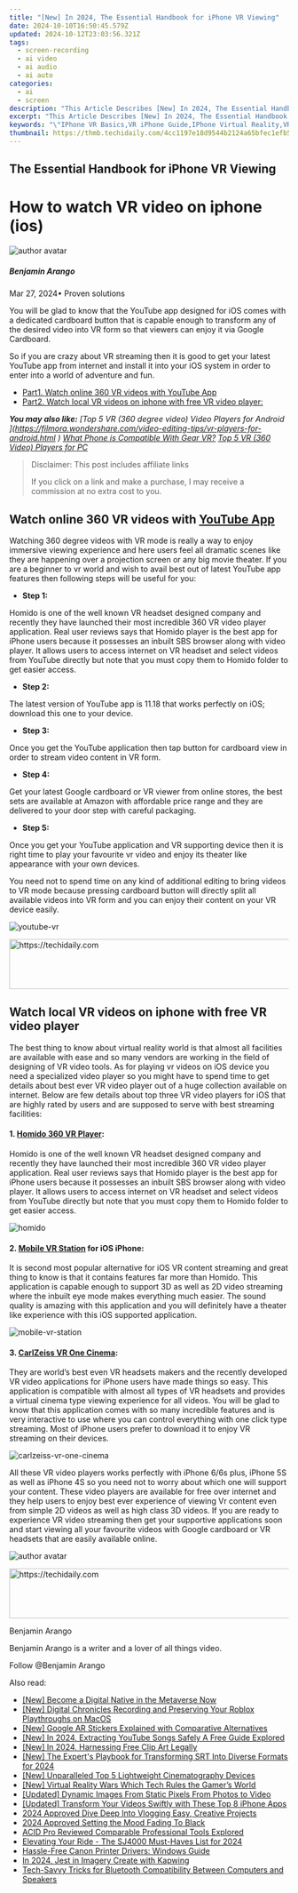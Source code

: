 ```yaml
---
title: "[New] In 2024, The Essential Handbook for iPhone VR Viewing"
date: 2024-10-10T16:50:45.579Z
updated: 2024-10-12T23:03:56.321Z
tags: 
  - screen-recording
  - ai video
  - ai audio
  - ai auto
categories: 
  - ai
  - screen
description: "This Article Describes [New] In 2024, The Essential Handbook for iPhone VR Viewing"
excerpt: "This Article Describes [New] In 2024, The Essential Handbook for iPhone VR Viewing"
keywords: "\"IPhone VR Basics,VR iPhone Guide,IPhone Virtual Reality,VR iPhone Tips,IOS VR Experience,Essential iPhone VR,IPhone VR How-To\""
thumbnail: https://thmb.techidaily.com/4cc1197e18d9544b2124a65bfec1efb521b06ec232353dd58129a9184ba8b76a.jpg
---
```


## The Essential Handbook for iPhone VR Viewing

# How to watch VR video on iphone (ios)

![author avatar](https://images.wondershare.com/filmora/article-images/benjamin-arango-author.jpg)

##### Benjamin Arango

 Mar 27, 2024• Proven solutions

 You will be glad to know that the YouTube app designed for iOS comes with a dedicated cardboard button that is capable enough to transform any of the desired video into VR form so that viewers can enjoy it via Google Cardboard.

 So if you are crazy about VR streaming then it is good to get your latest YouTube app from internet and install it into your iOS system in order to enter into a world of adventure and fun.

* [Part1\. Watch online 360 VR videos with YouTube App](#part1)
* [Part2\. Watch local VR videos on iphone with free VR video player:](#part2)
  
 **_You may also like:_**
_[Top 5 VR (360 degree video) Video Players for Android ](<https://filmora.wondershare.com/video-editing-tips/vr-players-for-android.html>_
 _)_
_[What Phone is Compatible With Gear VR?](https://tools.techidaily.com/wondershare/filmora/download/)_
_[Top 5 VR (360 Video) Players for PC]( https://filmora.wondershare.com/video-editing-tips/vr-players-for-pc.html )_

>  Disclaimer: This post includes affiliate links
>
>  If you click on a link and make a purchase, I may receive a commission at no extra cost to you.
>

## Watch online 360 VR videos with [YouTube App](https://itunes.apple.com/cn/app/vr-video-360/id1114495178?mt=8  )

 Watching 360 degree videos with VR mode is really a way to enjoy immersive viewing experience and here users feel all dramatic scenes like they are happening over a projection screen or any big movie theater. If you are a beginner to vr world and wish to avail best out of latest YouTube app features then following steps will be useful for you:

* **Step 1:**

 Homido is one of the well known VR headset designed company and recently they have launched their most incredible 360 VR video player application. Real user reviews says that Homido player is the best app for iPhone users because it possesses an inbuilt SBS browser along with video player. It allows users to access internet on VR headset and select videos from YouTube directly but note that you must copy them to Homido folder to get easier access.

* **Step 2:**

 The latest version of YouTube app is 11.18 that works perfectly on iOS; download this one to your device.

* **Step 3:**

 Once you get the YouTube application then tap button for cardboard view in order to stream video content in VR form.

* **Step 4:**

 Get your latest Google cardboard or VR viewer from online stores, the best sets are available at Amazon with affordable price range and they are delivered to your door step with careful packaging.

* **Step 5:**

 Once you get your YouTube application and VR supporting device then it is right time to play your favourite vr video and enjoy its theater like appearance with your own devices.

 You need not to spend time on any kind of additional editing to bring videos to VR mode because pressing cardboard button will directly split all available videos into VR form and you can enjoy their content on your VR device easily.

![youtube-vr](https://images.wondershare.com/filmora/resource/youtube-vr.jpg
  )

<!-- affiliate ads begin -->
<a href="https://appsumo.8odi.net/c/5597632/2075482/7443" target="_top" id="2075482">
  <img src="//a.impactradius-go.com/display-ad/7443-2075482" border="0" alt="https://techidaily.com" width="728" height="90"/>
</a>
<img height="0" width="0" src="https://appsumo.8odi.net/i/5597632/2075482/7443" style="position:absolute;visibility:hidden;" border="0" />
<!-- affiliate ads end -->

## Watch local VR videos on iphone with free VR video player

 The best thing to know about virtual reality world is that almost all facilities are available with ease and so many vendors are working in the field of designing of VR video tools. As for playing vr videos on iOS device you need a specialized video player so you might have to spend time to get details about best ever VR video player out of a huge collection available on internet. Below are few details about top three VR video players for iOS that are highly rated by users and are supposed to serve with best streaming facilities:

#### **1\. [Homido 360 VR Player]( https://itunes.apple.com/cn/app/homido-360-vr-player/id909196467?mt=8 ):**

 Homido is one of the well known VR headset designed company and recently they have launched their most incredible 360 VR video player application. Real user reviews says that Homido player is the best app for iPhone users because it possesses an inbuilt SBS browser along with video player. It allows users to access internet on VR headset and select videos from YouTube directly but note that you must copy them to Homido folder to get easier access.

![homido](https://images.wondershare.com/filmora/resource/homido.jpg
  )

#### **2\. [Mobile VR Station]( https://itunes.apple.com/cn/app/mobile-vr-station/id959820493?mt=8 ) for iOS iPhone:**

 It is second most popular alternative for iOS VR content streaming and great thing to know is that it contains features far more than Homido. This application is capable enough to support 3D as well as 2D video streaming where the inbuilt eye mode makes everything much easier. The sound quality is amazing with this application and you will definitely have a theater like experience with this iOS supported application.

![mobile-vr-station]( https://images.wondershare.com/filmora/resource/mobile-vr-station.jpg
 )

#### **3\. [CarlZeiss VR One Cinema](https://itunes.apple.com/cn/app/vr-one-cinema/id945065060?mt=8  ):**

 They are world’s best even VR headsets makers and the recently developed VR video applications for iPhone users have made things so easy. This application is compatible with almost all types of VR headsets and provides a virtual cinema type viewing experience for all videos. You will be glad to know that this application comes with so many incredible features and is very interactive to use where you can control everything with one click type streaming. Most of iPhone users prefer to download it to enjoy VR streaming on their devices.

![carlzeiss-vr-one-cinema](https://images.wondershare.com/filmora/resource/carlzeiss-vr-one-cinema.jpg
  )

 All these VR video players works perfectly with iPhone 6/6s plus, iPhone 5S as well as iPhone 4S so you need not to worry about which one will support your content. These video players are available for free over internet and they help users to enjoy best ever experience of viewing Vr content even from simple 2D videos as well as high class 3D videos. If you are ready to experience VR video streaming then get your supportive applications soon and start viewing all your favourite videos with Google cardboard or VR headsets that are easily available online.

![author avatar](https://images.wondershare.com/filmora/article-images/benjamin-arango-author.jpg)

<!-- affiliate ads begin -->
<a href="https://unicoeye.pxf.io/c/5597632/2134249/18498" target="_top" id="2134249">
  <img src="//a.impactradius-go.com/display-ad/18498-2134249" border="0" alt="https://techidaily.com" width="728" height="90"/>
</a>
<img height="0" width="0" src="https://unicoeye.pxf.io/i/5597632/2134249/18498" style="position:absolute;visibility:hidden;" border="0" />
<!-- affiliate ads end -->

Benjamin Arango

Benjamin Arango is a writer and a lover of all things video.

Follow @Benjamin Arango


<ins class="adsbygoogle"
     style="display:block"
     data-ad-format="autorelaxed"
     data-ad-client="ca-pub-7571918770474297"
     data-ad-slot="1223367746"></ins>



<ins class="adsbygoogle"
     style="display:block"
     data-ad-client="ca-pub-7571918770474297"
     data-ad-slot="8358498916"
     data-ad-format="auto"
     data-full-width-responsive="true"></ins>


<span class="atpl-alsoreadstyle">Also read:</span>
<div><ul>
<li><a href="https://fox-friendly.techidaily.com/new-become-a-digital-native-in-the-metaverse-now/"><u>[New] Become a Digital Native in the Metaverse Now</u></a></li>
<li><a href="https://on-screen-recording.techidaily.com/new-digital-chronicles-recording-and-preserving-your-roblox-playthroughs-on-macos/"><u>[New] Digital Chronicles Recording and Preserving Your Roblox Playthroughs on MacOS</u></a></li>
<li><a href="https://some-techniques.techidaily.com/new-google-ar-stickers-explained-with-comparative-alternatives/"><u>[New] Google AR Stickers Explained with Comparative Alternatives</u></a></li>
<li><a href="https://facebook-video-share.techidaily.com/new-in-2024-extracting-youtube-songs-safely-a-free-guide-explored/"><u>[New] In 2024, Extracting YouTube Songs Safely A Free Guide Explored</u></a></li>
<li><a href="https://fox-friendly.techidaily.com/new-in-2024-harnessing-free-clip-art-legally/"><u>[New] In 2024, Harnessing Free Clip Art Legally</u></a></li>
<li><a href="https://fox-friendly.techidaily.com/new-the-experts-playbook-for-transforming-srt-into-diverse-formats-for-2024/"><u>[New] The Expert's Playbook for Transforming SRT Into Diverse Formats for 2024</u></a></li>
<li><a href="https://fox-friendly.techidaily.com/new-unparalleled-top-5-lightweight-cinematography-devices/"><u>[New] Unparalleled Top 5 Lightweight Cinematography Devices</u></a></li>
<li><a href="https://fox-friendly.techidaily.com/new-virtual-reality-wars-which-tech-rules-the-gamers-world/"><u>[New] Virtual Reality Wars Which Tech Rules the Gamer’s World</u></a></li>
<li><a href="https://fox-friendly.techidaily.com/updated-dynamic-images-from-static-pixels-from-photos-to-video/"><u>[Updated] Dynamic Images From Static Pixels From Photos to Video</u></a></li>
<li><a href="https://fox-friendly.techidaily.com/updated-transform-your-videos-swiftly-with-these-top-8-iphone-apps/"><u>[Updated] Transform Your Videos Swiftly with These Top 8 iPhone Apps</u></a></li>
<li><a href="https://article-files.techidaily.com/2024-approved-dive-deep-into-vlogging-easy-creative-projects/"><u>2024 Approved Dive Deep Into Vlogging Easy, Creative Projects</u></a></li>
<li><a href="https://extra-skills.techidaily.com/2024-approved-setting-the-mood-fading-to-black/"><u>2024 Approved Setting the Mood Fading To Black</u></a></li>
<li><a href="https://extra-lessons.techidaily.com/acid-pro-reviewed-comparable-professional-tools-explored/"><u>ACID Pro Reviewed Comparable Professional Tools Explored</u></a></li>
<li><a href="https://fox-friendly.techidaily.com/elevating-your-ride-the-sj4000-must-haves-list-for-2024/"><u>Elevating Your Ride - The SJ4000 Must-Haves List for 2024</u></a></li>
<li><a href="https://driver-install.techidaily.com/hassle-free-canon-printer-drivers-windows-guide/"><u>Hassle-Free Canon Printer Drivers: Windows Guide</u></a></li>
<li><a href="https://extra-approaches.techidaily.com/in-2024-jest-in-imagery-create-with-kapwing/"><u>In 2024, Jest in Imagery Create with Kapwing</u></a></li>
<li><a href="https://techtrends.techidaily.com/tech-savvy-tricks-for-bluetooth-compatibility-between-computers-and-speakers/"><u>Tech-Savvy Tricks for Bluetooth Compatibility Between Computers and Speakers</u></a></li>
</ul></div>

